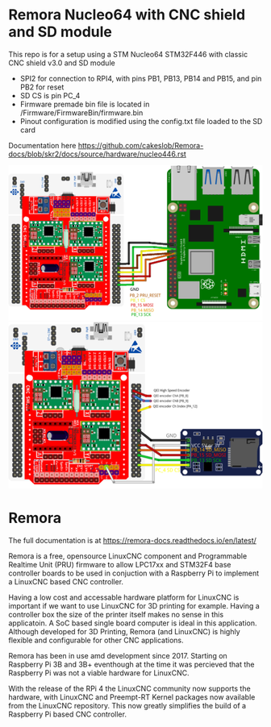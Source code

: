 # Remora Nucleo64 with CNC shield and SD module
This repo is for a setup using a STM Nucleo64 STM32F446 with classic CNC shield v3.0 and SD module 
- SPI2 for connection to RPI4, with pins PB1, PB13, PB14 and PB15, and pin PB2 for reset
- SD CS is pin PC_4
- Firmware premade bin file is located in /Firmware/FirmwareBin/firmware.bin
- Pinout configuration is modified using the config.txt file loaded to the SD card


Documentation here 
https://github.com/cakeslob/Remora-docs/blob/skr2/docs/source/hardware/nucleo446.rst

<img src="/nucleo446_pi.png" >
<img src="/nucleo446_sd.png" >

# Remora

The full documentation is at <https://remora-docs.readthedocs.io/en/latest/>

Remora is a free, opensource LinuxCNC component and Programmable Realtime Unit (PRU) firmware to allow LPC17xx and STM32F4 base controller boards to be used in conjuction with a Raspberry Pi to implement a LinuxCNC based CNC controller.

Having a low cost and accessable hardware platform for LinuxCNC is important if we want to use LinuxCNC for 3D printing for example. Having a controller box the size of the printer itself makes no sense in this applicatoin. A SoC based single board computer is ideal in this application. Although developed for 3D Printing, Remora (and LinuxCNC) is highly flexible and configurable for other CNC applications.

Remora has been in use amd development since 2017. Starting on Raspberry Pi 3B and 3B+ eventhough at the time it was percieved that the Raspberry Pi was not a viable hardware for LinuxCNC.

With the release of the RPi 4 the LinuxCNC community now supports the hardware, with LinuxCNC and Preempt-RT Kernel packages now available from the LinuxCNC repository. This now greatly simplifies the build of a Raspberry Pi based CNC controller.
